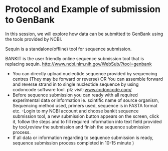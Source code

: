 # Protocol and Example of submission to GenBank

In this session, we will explore how data can be submitted to GenBank using the tools provided by NCBI. 

Sequin is a standalone(offline) tool for sequence submission.

BANKIT is the user friendly online sequence submission tool that is replacing sequin. http://www.ncbi.nlm.nih.gov/WebSub/?tool=genbank

- You can directly upload nucleotide sequence provided by sequencing centres (They may be forward or reverse) OR You can assemble forward and reverse strand in to single nucleotide sequence by using codoncode software tool. plz visit-www.codoncode.com/
- Before sequence submission you can ready with all required experimental data or information ie. scintific name of source organism, Sequencing method used, primers used, sequence is in FASTA format etc.
-Login to my NCBI account and choose bankit sequence submission tool, a new submission button appears on the screen, click it, follow the steps and to fill required information into text field provided by tool,review the submission and finish the sequence submission process.
- If all data or information regarding to sequence submission is ready, sequence submission process completed in 10-15 minute )
